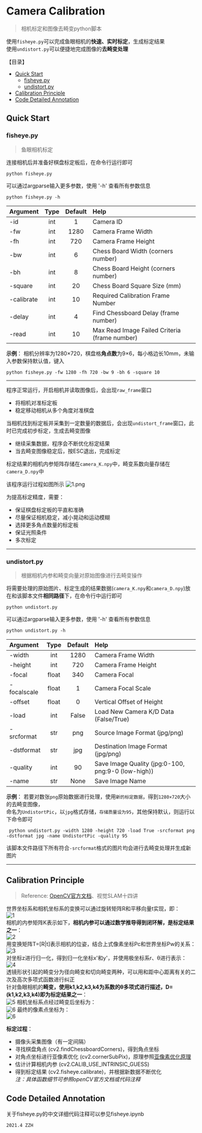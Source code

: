 # Camera Calibration
> 相机标定和图像去畸变python脚本  

使用`fisheye.py`可以完成鱼眼相机的**快速、实时标定**，生成标定结果  
使用`undistort.py`可以便捷地完成图像的**去畸变处理**  

【目录】  
- [Quick Start](#quick-start)
  * [fisheye.py](#fisheyepy)
  * [undistort.py](#undistortpy)
- [Calibration Principle](#calibration-principle)
- [Code Detailed Annotation](#code-detailed-annotation)

## Quick Start
### fisheye.py 
> 鱼眼相机标定  

连接相机后并准备好棋盘标定板后，在命令行运行即可 
```
python fisheye.py
```
可以通过argparse输入更多参数，使用 '-h' 查看所有参数信息
```
python fisheye.py -h
```

| Argument  | Type | Default | Help                                          | 
|:----------|:----:|:-------:|:----------------------------------------------|
| -id       | int  | 1       | Camera ID                                     |
| -fw       | int  | 1280    | Camera Frame Width                            |
| -fh       | int  | 720     | Camera Frame Height                           |
| -bw       | int  | 6       | Chess Board Width (corners number)            |
| -bh       | int  | 8       | Chess Board Height (corners number)           |
| -square   | int  | 20      | Chess Board Square Size (mm)                  |
| -calibrate| int  | 10      | Required Calibration Frame Number             |
| -delay    | int  | 4       | Find Chessboard Delay (frame number)          |
| -read     | int  | 10      | Max Read Image Failed Criteria (frame number) |

**示例**： 相机分辨率为1280×720，棋盘格**角点数**为9×6，每小格边长10mm，未输入参数保持默认值，键入
```
python fisheye.py -fw 1280 -fh 720 -bw 9 -bh 6 -square 10
```
-------------------------------------------------------------------------------
程序正常运行，开启相机并读取图像后，会出现`raw_frame`窗口
- 将相机对准标定板
- 稳定移动相机从多个角度对准棋盘 

当相机找到标定板并采集到一定数量的数据后，会出现`undistort_frame`窗口，此时已完成初步标定，生成去畸变图像
- 继续采集数据，程序会不断优化标定结果
- 当去畸变图像稳定后，按ESC退出，完成标定

标定结果的相机内参矩阵存储在`camera_K.npy`中，畸变系数向量存储在`camera_D.npy`中

该程序运行过程如图所示
![1.png](https://i.loli.net/2021/04/06/OAMVYJqezPcFhjI.png)

为提高标定精度，需要：
- 保证棋盘标定板的平直和准确
- 尽量保证相机稳定，减小晃动和运动模糊
- 选择更多角点数量的标定板
- 保证光照条件
- 多次标定  

--------------------------------------------------------------------------------

### undistort.py
> 根据相机内参和畸变向量对原始图像进行去畸变操作  

将需要处理的原始图片、标定生成的结果数据(`camera_K.npy`和`camera_D.npy`)放在和该脚本文件**相同路径**下，在命令行中运行即可
```
python undistort.py
```
可以通过argparse输入更多参数，使用 '-h' 查看所有参数信息
```
python undistort.py -h
```
| Argument   | Type  | Default | Help                                              | 
|:-----------|:-----:|:-------:|:--------------------------------------------------|
| -width     | int   | 1280    | Camera Frame Width                                |
| -height    | int   | 720     | Camera Frame Height                               |
| -focal     | float | 340     | Camera Focal                                      |
| -focalscale| float | 1       | Camera Focal Scale                                |
| -offset    | float | 0       | Vertical Offset of Height                         |
| -load      | int   | False   | Load New Camera K/D Data (False/True)             |
| -srcformat | str   | png     | Source Image Format (jpg/png)                     |
| -dstformat | str   | jpg     | Destination Image Format (jpg/png)                |
| -quality   | int   | 90      | Save Image Quality (jpg:0-100, png:9-0 (low-high))|
| -name      | str   | None    | Save Image Name                                   |

**示例**： 若要对数张`png`原始数据进行处理，使用`新的标定数据`，得到`1280×720`大小的去畸变图像，  
命名为`UndistortPic`，以`jpg`格式存储，`存储质量设为95`，其他保持默认，则运行以下命令即可
```
 python undistort.py -width 1280 -height 720 -load True -srcformat png -dstformat jpg -name UndistortPic -quality 95
```
该脚本文件路径下所有符合`-srcformat`格式的图片均会进行去畸变处理并生成新图片

--------------------------------------------------------------------------------

## Calibration Principle
> Reference: [OpenCV官方文档](https://docs.opencv.org/3.0.0/db/d58/group__calib3d__fisheye.html)、视觉SLAM十四讲

世界坐标系和相机坐标系的变换可以通过旋转矩阵R和平移向量t实现，即：  
![1](http://latex.codecogs.com/svg.latex?\begin{bmatrix}{x}\\\\{y}\\\\{z}\\\\\end{bmatrix}=R\\cdot\\begin{bmatrix}{X}\\\\{Y}\\\\{Z}\\\\\end{bmatrix}+t)   
相机的内参矩阵K表示如下，**相机内参可以通过数学推导得到闭环解，是标定结果之一**：  
![2](http://latex.codecogs.com/svg.latex?\begin{bmatrix}{f_{x}}&{0}&{c_{x}}\\\\{0}&{f_{y}}&{c_{y}}\\\\{0}&{0}&{1}\\\\\end{bmatrix})  
用变换矩阵T=[R|t]表示相机的位姿，结合上式像素坐标Pc和世界坐标Pw的关系：    
![3](http://latex.codecogs.com/svg.latex?\{P_c}=KT{P_w})  
对坐标z进行归一化，得到归一化坐标x'和y'，并使用极坐标系r、θ进行表示：  
![4](http://latex.codecogs.com/svg.latex?\begin{cases}x^{'}=x\setminus{z}\\\\y^{'}=y\setminus{z}\\\\r^{2}=x^{'2}+y^{'2}\\\\\theta=atan(r)\\\\\end{cases})  
透镜形状引起的畸变分为径向畸变和切向畸变两种，可以用和距中心距离有关的二次及高次多项式函数进行纠正  
针对鱼眼相机的**畸变，使用k1,k2,k3,k4为系数的θ多项式进行描述，D=(k1,k2,k3,k4)即为标定结果之一**：  
![5](http://latex.codecogs.com/svg.latex?\\theta_{d}=\theta(1+k_{1}\theta^{2}+k_{2}\theta^{4}+k_{3}\theta^{6}+k_{4}\theta^{8}))  
相机坐标系点经过畸变后坐标为：  
![6](http://latex.codecogs.com/svg.latex?\begin{cases}x^{'}=(\theta_{d}\setminus{r})x\\\\y^{'}=(\theta_{d}\setminus{r})y\\\\\end{cases})  
最终的像素点坐标为：  
![6](http://latex.codecogs.com/svg.latex?\begin{cases}u=f_{x}(x^{'}+\alpha{y^{'}})+c_{x}\\\\v=f_{y}yy+c_{y}\\\\\end{cases})  
  
**标定过程**：
- 摄像头采集图像（有一定间隔）
- 寻找棋盘角点 (cv2.findChessboardCorners)，得到角点坐标
- 对角点坐标进行亚像素优化 (cv2.cornerSubPix)，原理参照[亚像素优化原理](https://xueyayang.github.io/pdf_posts/%E4%BA%9A%E5%83%8F%E7%B4%A0%E8%A7%92%E7%82%B9%E7%9A%84%E6%B1%82%E6%B3%95.pdf)
- 估计计算相机内参 (cv2.CALIB_USE_INTRINSIC_GUESS)
- 得到标定结果 (cv2.fisheye.calibrate)，并根据新数据不断优化  
*注：具体函数细节可参照openCV官方文档或代码注释*

## Code Detailed Annotation
关于fisheye.py的中文详细代码注释可以参见fisheye.ipynb
  
`2021.4 ZZH`